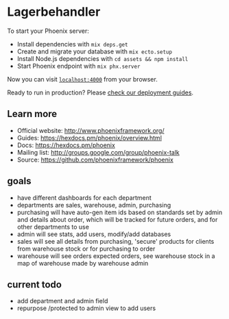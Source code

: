 # Lagerbehandler

To start your Phoenix server:

  * Install dependencies with `mix deps.get`
  * Create and migrate your database with `mix ecto.setup`
  * Install Node.js dependencies with `cd assets && npm install`
  * Start Phoenix endpoint with `mix phx.server`

Now you can visit [`localhost:4000`](http://localhost:4000) from your browser.

Ready to run in production? Please [check our deployment guides](https://hexdocs.pm/phoenix/deployment.html).

## Learn more

  * Official website: http://www.phoenixframework.org/
  * Guides: https://hexdocs.pm/phoenix/overview.html
  * Docs: https://hexdocs.pm/phoenix
  * Mailing list: http://groups.google.com/group/phoenix-talk
  * Source: https://github.com/phoenixframework/phoenix

## goals
  * have different dashboards for each department
  * departments are sales, warehouse, admin, purchasing
  * purchasing will have auto-gen item ids based on standards set by admin and details about order, which will be tracked for future orders, and for other departments to use
  * admin will see stats, add users, modify/add databases
  * sales will see all details from purchasing, 'secure' products for clients from warehouse stock or for purchasing to order
  * warehouse will see orders expected orders, see warehouse stock in a map of warehouse made by warehouse admin 


## current todo
  * add department and admin field
  * repurpose /protected to admin view to add users
